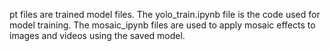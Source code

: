 pt files are trained model files.
The yolo_train.ipynb file is the code used for model training.
The mosaic_ipynb files are used to apply mosaic effects to images and videos using the saved model.
